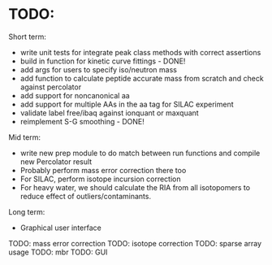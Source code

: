 # TODO:

Short term:
- write unit tests for integrate peak class methods with correct assertions
- build in function for kinetic curve fittings - DONE!
- add args for users to specify iso/neutron mass
- add function to calculate peptide accurate mass from scratch and check against percolator
- add support for noncanonical aa
- add support for multiple AAs in the aa tag for SILAC experiment
- validate label free/ibaq against ionquant or maxquant
- reimplement S-G smoothing - DONE!

Mid term:
- write new prep module to do match between run functions and compile new Percolator result
- Probably perform mass error correction there too
- For SILAC, perform isotope incursion correction
- For heavy water, we should calculate the RIA from all isotopomers to reduce effect of outliers/contaminants. 

Long term:
- Graphical user interface

TODO: mass error correction
TODO: isotope correction
TODO: sparse array usage
TODO: mbr
TODO: GUI